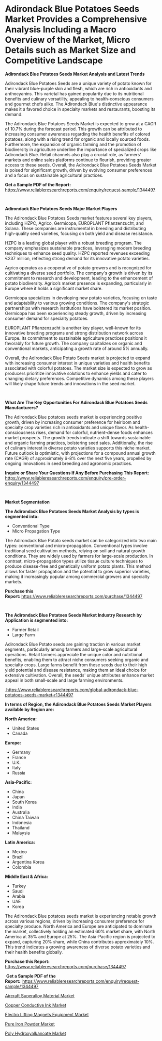 <p><h1>Adirondack Blue Potatoes Seeds Market Provides a Comprehensive Analysis Including a Macro Overview of the Market, Micro Details such as Market Size and Competitive Landscape</h1></p><p><strong>Adirondack Blue Potatoes Seeds Market Analysis and Latest Trends</strong></p>
<p><p>Adirondack Blue Potatoes Seeds are a unique variety of potato known for their vibrant blue-purple skin and flesh, which are rich in antioxidants and anthocyanins. This varietal has gained popularity due to its nutritional benefits and culinary versatility, appealing to health-conscious consumers and gourmet chefs alike. The Adirondack Blue's distinctive appearance makes it a favored choice in specialty markets and restaurants, boosting its demand.</p><p>The Adirondack Blue Potatoes Seeds Market is expected to grow at a CAGR of 10.7% during the forecast period. This growth can be attributed to increasing consumer awareness regarding the health benefits of colored potatoes, along with a rising trend for organic and locally sourced foods. Furthermore, the expansion of organic farming and the promotion of biodiversity in agriculture underline the importance of specialized crops like Adirondack Blue. Retail channels also play a crucial role, as farmers' markets and online sales platforms continue to flourish, providing greater access to these seeds. Overall, the Adirondack Blue Potatoes Seeds Market is poised for significant growth, driven by evolving consumer preferences and a focus on sustainable agricultural practices.</p></p>
<p><strong>Get a Sample PDF of the Report:&nbsp;</strong> <a href="https://www.reliableresearchreports.com/enquiry/request-sample/1344497?utm_campaign=8&utm_medium=2&utm_source=Github&utm_content=ia&utm_term=11122024&utm_id=adirondack-blue-potatoes-seeds">https://www.reliableresearchreports.com/enquiry/request-sample/1344497</a></p>
<p>&nbsp;</p>
<p><strong>Adirondack Blue Potatoes Seeds Major Market Players</strong></p>
<p><p>The Adirondack Blue Potatoes Seeds market features several key players, including HZPC, Agrico, Germicopa, EUROPLANT Pflanzenzucht, and Solana. These companies are instrumental in breeding and distributing high-quality seed varieties, focusing on both yield and disease resistance.</p><p>HZPC is a leading global player with a robust breeding program. The company emphasizes sustainable practices, leveraging modern breeding techniques to enhance seed quality. HZPC reported revenues exceeding €237 million, reflecting strong demand for its innovative potato varieties.</p><p>Agrico operates as a cooperative of potato growers and is recognized for cultivating a diverse seed portfolio. The company's growth is driven by its commitment to research and development, leading to the enhancement of potato biodiversity. Agrico’s market presence is expanding, particularly in Europe where it holds a significant market share.</p><p>Germicopa specializes in developing new potato varieties, focusing on taste and adaptability to various growing conditions. The company's strategic partnerships with research institutions have bolstered its market position. Germicopa has been experiencing steady growth, driven by increasing consumer demand for specialty potatoes.</p><p>EUROPLANT Pflanzenzucht is another key player, well-known for its innovative breeding programs and strong distribution network across Europe. Its commitment to sustainable agriculture practices positions it favorably for future growth. The company capitalizes on organic and conventional markets, anticipating a growth rate of around 5% annually.</p><p>Overall, the Adirondack Blue Potato Seeds market is projected to expand with increasing consumer interest in unique varieties and health benefits associated with colorful potatoes. The market size is expected to grow as producers prioritize innovative solutions to enhance yields and cater to changing dietary preferences. Competitive dynamics among these players will likely shape future trends and innovations in the seed market.</p></p>
<p>&nbsp;</p>
<p><strong>What Are The Key Opportunities For Adirondack Blue Potatoes Seeds Manufacturers?</strong></p>
<p><p>The Adirondack Blue potatoes seeds market is experiencing positive growth, driven by increasing consumer preference for heirloom and specialty crop varieties rich in antioxidants and unique flavor. As health-consciousness rises, demand for colorful, nutrient-dense foods enhances market prospects. The growth trends indicate a shift towards sustainable and organic farming practices, bolstering seed sales. Additionally, the rise of culinary interest in diverse potato varieties supports this niche market. Future outlook is optimistic, with projections for a compound annual growth rate (CAGR) of approximately 6-8% over the next five years, propelled by ongoing innovations in seed breeding and agronomic practices.</p></p>
<p><strong>Inquire or Share Your Questions If Any Before Purchasing This Report:</strong> <a href="https://www.reliableresearchreports.com/enquiry/pre-order-enquiry/1344497?utm_campaign=8&utm_medium=2&utm_source=Github&utm_content=ia&utm_term=11122024&utm_id=adirondack-blue-potatoes-seeds">https://www.reliableresearchreports.com/enquiry/pre-order-enquiry/1344497</a></p>
<p>&nbsp;</p>
<p><strong>Market Segmentation</strong></p>
<p><strong>The Adirondack Blue Potatoes Seeds Market Analysis by types is segmented into:</strong></p>
<p><ul><li>Conventional Type</li><li>Micro Propagation Type</li></ul></p>
<p><p>The Adirondack Blue Potato seeds market can be categorized into two main types: conventional and micro-propagation. Conventional types involve traditional seed cultivation methods, relying on soil and natural growth conditions. They are widely used by farmers for large-scale production. In contrast, micro-propagation types utilize tissue culture techniques to produce disease-free and genetically uniform potato plants. This method allows for faster propagation and the potential to grow superior varieties, making it increasingly popular among commercial growers and specialty markets.</p></p>
<p><strong>Purchase this Report:&nbsp;</strong><a href="https://www.reliableresearchreports.com/purchase/1344497?utm_campaign=8&utm_medium=2&utm_source=Github&utm_content=ia&utm_term=11122024&utm_id=adirondack-blue-potatoes-seeds">https://www.reliableresearchreports.com/purchase/1344497</a></p>
<p>&nbsp;</p>
<p><strong>The Adirondack Blue Potatoes Seeds Market Industry Research by Application is segmented into:</strong></p>
<p><ul><li>Farmer Retail</li><li>Large Farm</li></ul></p>
<p><p>Adirondack Blue Potato seeds are gaining traction in various market segments, particularly among farmers and large-scale agricultural operations. Retail farmers appreciate the unique color and nutritional benefits, enabling them to attract niche consumers seeking organic and specialty crops. Large farms benefit from these seeds due to their high yield potential and disease resistance, making them an ideal choice for extensive cultivation. Overall, the seeds' unique attributes enhance market appeal in both small-scale and large farming environments.</p></p>
<p><a href="https://www.reliableresearchreports.com/global-adirondack-blue-potatoes-seeds-market-r1344497?utm_campaign=8&utm_medium=2&utm_source=Github&utm_content=ia&utm_term=11122024&utm_id=adirondack-blue-potatoes-seeds">&nbsp;https://www.reliableresearchreports.com/global-adirondack-blue-potatoes-seeds-market-r1344497</a></p>
<p><strong>In terms of Region, the Adirondack Blue Potatoes Seeds Market Players available by Region are:</strong></p>
<p>
    <p> <strong> North America: </strong>
        <ul>
            <li>United States</li>
            <li>Canada</li>
        </ul>
        </p> 
    <p> <strong> Europe: </strong>
        <ul>
            <li>Germany</li>
            <li>France</li>
            <li>U.K.</li>
            <li>Italy</li>
            <li>Russia</li>
        </ul>
        </p> 
    <p> <strong> Asia-Pacific: </strong>
        <ul>
            <li>China</li>
            <li>Japan</li>
            <li>South Korea</li>
            <li>India</li>
            <li>Australia</li>
            <li>China Taiwan</li>
            <li>Indonesia</li>
            <li>Thailand</li>
            <li>Malaysia</li>
        </ul>
        </p> 
    <p> <strong> Latin America: </strong>
        <ul>
            <li>Mexico</li>
            <li>Brazil</li>
            <li>Argentina Korea</li>
            <li>Colombia</li>
        </ul>
        </p> 
    <p> <strong> Middle East & Africa: </strong>
        <ul>
            <li>Turkey</li>
            <li>Saudi</li>
            <li>Arabia</li>
            <li>UAE</li>
            <li>Korea</li>
        </ul>
    </p>
    </p>
<p><p>The Adirondack Blue potatoes seeds market is experiencing notable growth across various regions, driven by increasing consumer preference for specialty produce. North America and Europe are anticipated to dominate the market, collectively holding an estimated 60% market share, with North America at 35% and Europe at 25%. The Asia-Pacific region is projected to expand, capturing 20% share, while China contributes approximately 10%. This trend indicates a growing awareness of diverse potato varieties and their health benefits globally.</p></p>
<p><strong>Purchase this Report: </strong><a href="https://www.reliableresearchreports.com/purchase/1344497?utm_campaign=8&utm_medium=2&utm_source=Github&utm_content=ia&utm_term=11122024&utm_id=adirondack-blue-potatoes-seeds">https://www.reliableresearchreports.com/purchase/1344497</a></p>
<p>&nbsp;<strong>Get a Sample PDF of the Report:&nbsp;&nbsp;</strong><a href="https://www.reliableresearchreports.com/enquiry/request-sample/1344497?utm_campaign=8&utm_medium=2&utm_source=Github&utm_content=ia&utm_term=11122024&utm_id=adirondack-blue-potatoes-seeds">https://www.reliableresearchreports.com/enquiry/request-sample/1344497</a></p>
<p><strong></strong></p>
<p><p><a href="https://github.com/angelajermaine/Market-Research-Report-List-5/blob/main/aircraft-superalloy-material-market.md?utm_campaign=8&utm_medium=2&utm_source=Github&utm_content=ia&utm_term=11122024&utm_id=adirondack-blue-potatoes-seeds">Aircraft Superalloy Material Market</a></p><p><a href="https://www.linkedin.com/pulse/c-hannibex-sqmmf?utm_campaign=8&utm_medium=2&utm_source=Github&utm_content=ia&utm_term=11122024&utm_id=adirondack-blue-potatoes-seeds">Copper Conductive Ink Market</a></p><p><a href="https://github.com/provorikovar/Market-Research-Report-List-6/blob/main/electro-lifting-magnets-equipment-market.md?utm_campaign=8&utm_medium=2&utm_source=Github&utm_content=ia&utm_term=11122024&utm_id=adirondack-blue-potatoes-seeds">Electro Lifting Magnets Equipment Market</a></p><p><a href="https://www.linkedin.com/pulse/navigating-current-trends-pure-iron-powder-market-report-key-8pkhf?utm_campaign=8&utm_medium=2&utm_source=Github&utm_content=ia&utm_term=11122024&utm_id=adirondack-blue-potatoes-seeds">Pure Iron Powder Market</a></p><p><a href="https://www.linkedin.com/pulse/deep-dive-poly-hydroxyalkanoate-market-growth-137-cagr-q7wpf?utm_campaign=8&utm_medium=2&utm_source=Github&utm_content=ia&utm_term=11122024&utm_id=adirondack-blue-potatoes-seeds">Poly Hydroxyalkanoate Market</a></p></p>